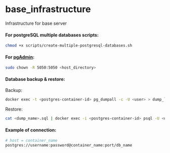 # base_infrastructure

Infrastructure for base server

#### For postgreSQL multiple databases scripts:

```sh
chmod +x scripts/create-multiple-postgresql-databases.sh
```

#### For [pgAdmin](https://www.pgadmin.org/docs/pgadmin4/latest/container_deployment.html#mapped-files-and-directories):

```sh
sudo chown -R 5050:5050 <host_directory>
```

#### Database backup & restore:

Backup:

```sh
docker exec -t <postgres-container-id> pg_dumpall -c -U <user> > dump_`date +%d-%m-%Y"_"%H_%M_%S`.sql
```

Restore:

```sh
cat <dump_name>.sql | docker exec -i <postgres-container-id> psql -U <user>
```

#### Example of connection:

```sh
# host = container_name
postgres://username:password@container_name:port/db_name
```
